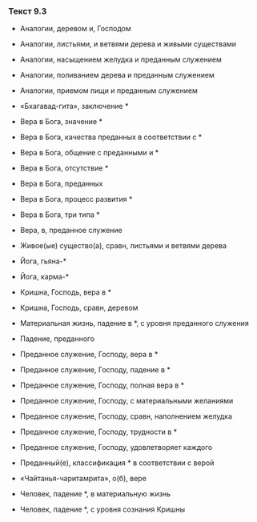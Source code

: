 ### Текст 9.3

- Аналогии, деревом и, Господом

- Аналогии, листьями, и ветвями дерева и живыми существами

- Аналогии, насыщением желудка и преданным служением

- Аналогии, поливанием дерева и преданным служением

- Аналогии, приемом пищи и преданным служением

- «Бхагавад-гита», заключение *

- Вера в Бога, значение *

- Вера в Бога, качества преданных в соответствии с *

- Вера в Бога, общение с преданными и *

- Вера в Бога, отсутствие *

- Вера в Бога, преданных

- Вера в Бога, процесс развития *

- Вера в Бога, три типа *

- Вера, в, преданное служение

- Живое(ые) существо(а), сравн, листьями и ветвями дерева

- Йога, гьяна-*

- Йога, карма-*

- Кришна, Господь, вера в *

- Кришна, Господь, сравн, деревом

- Материальная жизнь, падение в *, с уровня преданного служения

- Падение, преданного

- Преданное служение, Господу, вера в *

- Преданное служение, Господу, падение в *

- Преданное служение, Господу, полная вера в *

- Преданное служение, Господу, с материальными желаниями

- Преданное служение, Господу, сравн, наполнением желудка

- Преданное служение, Господу, трудности в *

- Преданное служение, Господу, удовлетворяет каждого

- Преданный(е), классификация * в соответствии с верой

- «Чайтанья-чаритамрита», о(б), вере

- Человек, падение *, в материальную жизнь

- Человек, падение *, с уровня сознания Кришны
	
